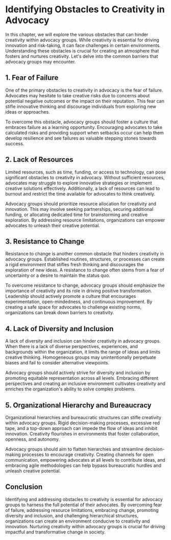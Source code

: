 # Identifying Obstacles to Creativity in Advocacy

In this chapter, we will explore the various obstacles that can hinder creativity within advocacy groups. While creativity is essential for driving innovation and risk-taking, it can face challenges in certain environments. Understanding these obstacles is crucial for creating an atmosphere that fosters and nurtures creativity. Let's delve into the common barriers that advocacy groups may encounter.

## 1\. Fear of Failure

One of the primary obstacles to creativity in advocacy is the fear of failure. Advocates may hesitate to take creative risks due to concerns about potential negative outcomes or the impact on their reputation. This fear can stifle innovative thinking and discourage individuals from exploring new ideas or approaches.

To overcome this obstacle, advocacy groups should foster a culture that embraces failure as a learning opportunity. Encouraging advocates to take calculated risks and providing support when setbacks occur can help them develop resilience and see failures as valuable stepping stones towards success.

## 2\. Lack of Resources

Limited resources, such as time, funding, or access to technology, can pose significant obstacles to creativity in advocacy. Without sufficient resources, advocates may struggle to explore innovative strategies or implement creative solutions effectively. Additionally, a lack of resources can lead to burnout and restrict the time available for advocates to think creatively.

Advocacy groups should prioritize resource allocation for creativity and innovation. This may involve seeking partnerships, securing additional funding, or allocating dedicated time for brainstorming and creative exploration. By addressing resource limitations, organizations can empower advocates to unleash their creative potential.

## 3\. Resistance to Change

Resistance to change is another common obstacle that hinders creativity in advocacy groups. Established routines, structures, or processes can create a rigid environment that stifles fresh thinking and discourages the exploration of new ideas. A resistance to change often stems from a fear of uncertainty or a desire to maintain the status quo.

To overcome resistance to change, advocacy groups should emphasize the importance of creativity and its role in driving positive transformation. Leadership should actively promote a culture that encourages experimentation, open-mindedness, and continuous improvement. By creating a safe space for advocates to challenge existing norms, organizations can break down barriers to creativity.

## 4\. Lack of Diversity and Inclusion

A lack of diversity and inclusion can hinder creativity in advocacy groups. When there is a lack of diverse perspectives, experiences, and backgrounds within the organization, it limits the range of ideas and limits creative thinking. Homogeneous groups may unintentionally perpetuate biases and fail to consider alternative viewpoints.

Advocacy groups should actively strive for diversity and inclusion by promoting equitable representation across all levels. Embracing different perspectives and creating an inclusive environment cultivates creativity and enriches the organization's ability to solve complex problems.

## 5\. Organizational Hierarchy and Bureaucracy

Organizational hierarchies and bureaucratic structures can stifle creativity within advocacy groups. Rigid decision-making processes, excessive red tape, and a top-down approach can impede the flow of ideas and inhibit innovation. Creativity flourishes in environments that foster collaboration, openness, and autonomy.

Advocacy groups should aim to flatten hierarchies and streamline decision-making processes to encourage creativity. Creating channels for open communication, empowering advocates at all levels to contribute ideas, and embracing agile methodologies can help bypass bureaucratic hurdles and unleash creative potential.

## Conclusion

Identifying and addressing obstacles to creativity is essential for advocacy groups to harness the full potential of their advocates. By overcoming fear of failure, addressing resource limitations, embracing change, promoting diversity and inclusion, and challenging hierarchical structures, organizations can create an environment conducive to creativity and innovation. Nurturing creativity within advocacy groups is crucial for driving impactful and transformative change in society.

